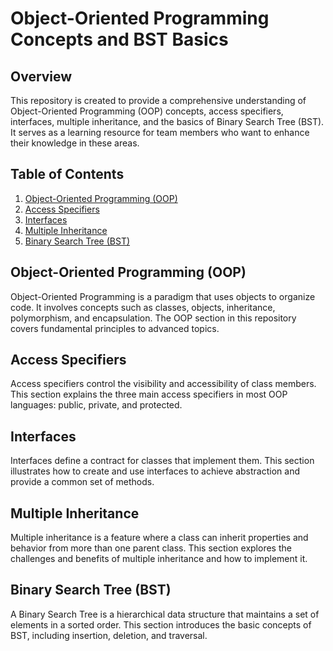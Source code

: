 # Object-Oriented Programming Concepts and BST Basics

## Overview

This repository is created to provide a comprehensive understanding of Object-Oriented Programming (OOP) concepts, access specifiers, interfaces, multiple inheritance, and the basics of Binary Search Tree (BST). It serves as a learning resource for team members who want to enhance their knowledge in these areas.

## Table of Contents

1. [Object-Oriented Programming (OOP)](#object-oriented-programming-oop)
2. [Access Specifiers](#access-specifiers)
3. [Interfaces](#interfaces)
4. [Multiple Inheritance](#multiple-inheritance)
5. [Binary Search Tree (BST)](#binary-search-tree-bst)

## Object-Oriented Programming (OOP)

Object-Oriented Programming is a paradigm that uses objects to organize code. It involves concepts such as classes, objects, inheritance, polymorphism, and encapsulation. The OOP section in this repository covers fundamental principles to advanced topics.

## Access Specifiers

Access specifiers control the visibility and accessibility of class members. This section explains the three main access specifiers in most OOP languages: public, private, and protected.

## Interfaces

Interfaces define a contract for classes that implement them. This section illustrates how to create and use interfaces to achieve abstraction and provide a common set of methods.

## Multiple Inheritance

Multiple inheritance is a feature where a class can inherit properties and behavior from more than one parent class. This section explores the challenges and benefits of multiple inheritance and how to implement it.

## Binary Search Tree (BST)

A Binary Search Tree is a hierarchical data structure that maintains a set of elements in a sorted order. This section introduces the basic concepts of BST, including insertion, deletion, and traversal.


